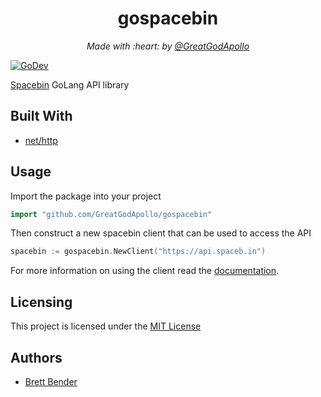 <h1 align="center">gospacebin</h1>
<p align="center"><i>Made with :heart: by <a href="https://github.com/GreatGodApollo">@GreatGodApollo</a></i></p>

[![GoDev](https://img.shields.io/static/v1?label=godev&message=reference&color=00add8)](docs)

[Spacebin](https://spaceb.in) GoLang API library

## Built With
- [net/http](https://golang.org/pkg/net/http/)

## Usage
Import the package into your project
```go
import "github.com/GreatGodApollo/gospacebin"
```
Then construct a new spacebin client that can be used to access the API
```go
spacebin := gospacebin.NewClient("https://api.spaceb.in")
```
For more information on using the client read the [documentation](docs).
## Licensing

This project is licensed under the [MIT License](https://choosealicense.com/licenses/mit/)

## Authors

* [Brett Bender](https://github.com/GreatGodApollo)

[docs]: https://pkg.go.dev/github.com/GreatGodApollo/gospacebin